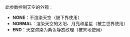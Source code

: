 此参数控制天空的外观：

- **NONE**：不渲染天空（被下界使用）
- **NORMAL**：渲染天空的太阳、月亮和星星（被主世界使用）
- **END**：天空渲染为紫色静态纹理（被末地使用）